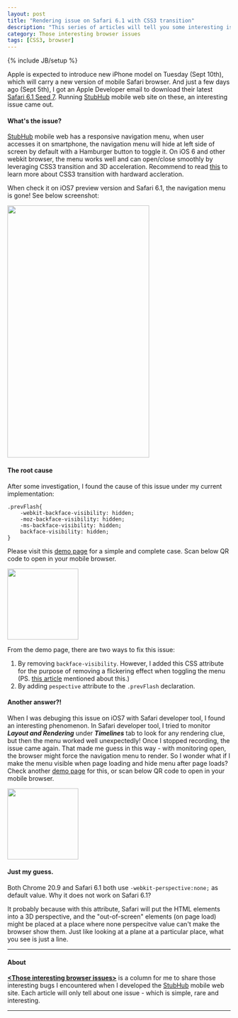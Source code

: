 ```yaml
---
layout: post
title: "Rendering issue on Safari 6.1 with CSS3 transition"
description: "This series of articles will tell you some interesting issue you may or may not know on modern web browsers."
category: Those interesting browser issues
tags: [CSS3, browser]
---
```

{% include JB/setup %}

Apple is expected to introduce new iPhone model on Tuesday (Sept 10th), which will carry a new version of mobile Safari browser. And just a few days ago (Sept 5th), I got an Apple Developer email to download their latest [Safari 6.1 Seed 7](https://developer.apple.com/downloads/index.action?name=Safari). Running [StubHub](https://m.stubhub.com) mobile web site on these, an interesting issue came out.

#### What's the issue?
[StubHub](https://m.stubhub.com) mobile web has a responsive navigation menu, when user accesses it on smartphone, the navigation menu will hide at left side of screen by default with a Hamburger button to toggle it. On iOS 6 and other webkit browser, the menu works well and can open/close smoothly by leveraging CSS3 transition and 3D acceleration. Recommend to read [this](http://blog.teamtreehouse.com/increase-your-sites-performance-with-hardware-accelerated-css) to learn more about CSS3 transition with hardward accleration.

When check it on iOS7 preview version and Safari 6.1, the navigation menu is gone! See below screenshot:

<image src="/assets/images/iOS7_navi_issue.png" width="320" height="568" />

#### The root cause
After some investigation, I found the cause of this issue under my current implementation:

	.prevFlash{
		-webkit-backface-visibility: hidden;
   		-moz-backface-visibility: hidden;
   		-ms-backface-visibility: hidden;
   		backface-visibility: hidden;
	}


Please visit this [demo page](http://cdpn.io/oInqL) for a simple and complete case. Scan below QR code to open in your mobile browser.

<image src="/assets/images/iOS7_transition_issue_demo1.png" width="160" height="160" />

From the demo page, there are two ways to fix this issue:
1. By removing `backface-visibility`. However, I added this CSS attribute for the purpose of removing a flickering effect when toggling the menu (PS. [this article](http://blog.teamtreehouse.com/increase-your-sites-performance-with-hardware-accelerated-css) mentioned about this.)
2. By adding `pespective` attribute to the `.prevFlash` declaration.


#### Another answer?!
When I was debuging this issue on iOS7 with Safari developer tool, I found an interesting phenomenon. In Safari developer tool, I tried to monitor _**Layout and Rendering**_ under _**Timelines**_ tab to look for any rendering clue, but then the menu worked well unexpectedly! Once I stopped recording, the issue came again. That made me guess in this way - with monitoring open, the browser might force the navigation menu to render. So I wonder what if I make the menu visible when page loading and hide menu after page loads? Check another [demo page](http://cdpn.io/iJncf) for this, or scan below QR code to open in your mobile browser. 

<image src="/assets/images/iOS7_transition_issue_demo2.png" width="160" height="160" />

#### Just my guess.
Both Chrome 20.9 and Safari 6.1 both use `-webkit-perspective:none;` as default value. Why it does not work on Safari 6.1? 

It probably because with this attribute, Safari will put the HTML elements into a 3D perspective, and the "out-of-screen" elements (on page load) might be placed at a place where none perspecitve value can't make the browser show them. Just like looking at a plane at a particular place, what you see is just a line.


---
#### About
[**&lt;Those interesting browser issues&gt;**](/categories.html#those%20interesting%20browser%20issues-ref) is a column for me to share those interesting bugs I encountered when I developed the [StubHub](https://m.stubhub.com) mobile web site. Each article will only tell about one issue - which is simple, rare and interesting.

---